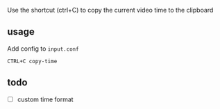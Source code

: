 
Use the shortcut (ctrl+C) to copy the current video time to the clipboard

## usage

Add config to `input.conf`

```
CTRL+C copy-time
```

## todo
- [ ] custom time format